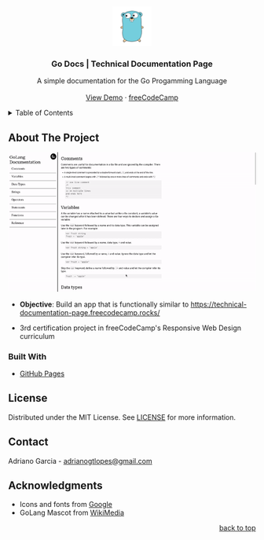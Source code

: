 <a name="readme-top"></a>

<!-- PROJECT LOGO -->
<br />
<div align="center">
<a href="https://adrianogtl.github.io/freecodecamp-technical-documentation-page/">
    <img src="logo.png" alt="Logo" width="80" height="80">
  </a>

<h3 align="center">Go Docs | Technical Documentation Page</h3>

  <p align="center">
    A simple documentation for the Go Progamming Language 
    <br />
    <br />
    <a href="https://adrianogtl.github.io/freecodecamp-technical-documentation-page/">View Demo</a>
    ·
    <a href="https://www.freecodecamp.org/">freeCodeCamp</a>
  </p>
</div>


<!-- TABLE OF CONTENTS -->
<details>
  <summary>Table of Contents</summary>
  <ol>
    <li>
      <a href="#about-the-project">About The Project</a>
      <ul>
        <li><a href="#built-with">Built With</a></li>
      </ul>
    </li>
    <li><a href="#license">License</a></li>
    <li><a href="#contact">Contact</a></li>
    <li><a href="#acknowledgments">Acknowledgments</a></li>
  </ol>
</details>


<!-- ABOUT THE PROJECT -->
## About The Project

![Screenshot][preview]
* **Objective**: Build an app that is functionally similar to https://technical-documentation-page.freecodecamp.rocks/

* 3rd certification project in freeCodeCamp's Responsive Web Design curriculum


### Built With

* [GitHub Pages][github-pages]


<!-- LICENSE -->
## License

Distributed under the MIT License. See [LICENSE][license-url] for more information.


<!-- CONTACT -->
## Contact

Adriano Garcia - [adrianogtlopes@gmail.com](mailto:adrianogtlopes@gmail.com)


<!-- ACKNOWLEDGMENTS -->
## Acknowledgments

* Icons and fonts from [Google ][google-url]
* GoLang Mascot from [WikiMedia][wikimedia-url]

<p align="right"><a href="#readme-top">back to top</a></p>



<!-- MARKDOWN LINKS & IMAGES -->
<!-- https://www.markdownguide.org/basic-syntax/#reference-style-links -->

<!-- ABOUT -->
[preview]: screencast.gif

<!-- BUILT WITH -->
[github-pages]: https://pages.github.com/

<!-- LICENSE -->
[license-url]: https://github.com/adrianogtl/freecodecamp-technical-documentation-page/blob/main/LICENSE

<!-- ACKNOWLEDGMENTS -->
[google-url]: https://fonts.google.com/
[wikimedia-url]: https://commons.wikimedia.org/wiki/Main_Page
